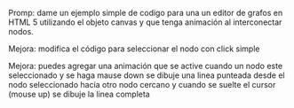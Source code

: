 Promp:
dame un ejemplo simple de codigo para una un editor de grafos en HTML 5 utilizando el objeto canvas y que tenga animación al interconectar nodos.

Mejora:
modifica el código para seleccionar el nodo con click simple

Mejora:
puedes agregar una animación que se active cuando un nodo este seleccionado  y se haga mause down se dibuje una linea punteada desde el nodo seleccionado hacia otro nodo cercano y cuando se suelte el  cursor (mouse up) se dibuje la linea completa